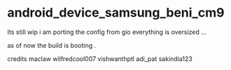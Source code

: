 android_device_samsung_beni_cm9
===============================

Its still wip i am porting the config from gio everything is oversized ...

as of now the build is booting .

credits
maclaw
wilfredcool007
vishwanthptl
adi_pat
sakindia123
